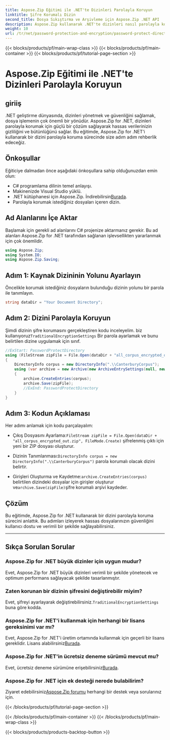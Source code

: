 ```yaml
---
title: Aspose.Zip Eğitimi ile .NET'te Dizinleri Parolayla Koruyun
linktitle: Şifre Korumalı Dizin
second_title: Dosya Sıkıştırma ve Arşivleme için Aspose.Zip .NET API
description: Aspose.Zip kullanarak .NET'te dizinleri nasıl parolayla koruyacağınızı öğrenin. Bu adım adım eğitimle dosyalarınızı zahmetsizce koruyun.
weight: 10
url: /tr/net/password-protection-and-encryption/password-protect-directory/
---
```


{{< blocks/products/pf/main-wrap-class >}}
{{< blocks/products/pf/main-container >}}
{{< blocks/products/pf/tutorial-page-section >}}

# Aspose.Zip Eğitimi ile .NET'te Dizinleri Parolayla Koruyun


## giriiş

.NET geliştirme dünyasında, dizinleri yönetmek ve güvenliğini sağlamak, dosya işlemenin çok önemli bir yönüdür. Aspose.Zip for .NET, dizinleri parolayla korumak için güçlü bir çözüm sağlayarak hassas verilerinizin gizliliğini ve bütünlüğünü sağlar. Bu eğitimde, Aspose.Zip for .NET'i kullanarak bir dizini parolayla koruma sürecinde size adım adım rehberlik edeceğiz.

## Önkoşullar

Eğiticiye dalmadan önce aşağıdaki önkoşullara sahip olduğunuzdan emin olun:

- C# programlama dilinin temel anlayışı.
- Makinenizde Visual Studio yüklü.
-  .NET kütüphanesi için Aspose.Zip. İndirebilirsin[Burada](https://releases.aspose.com/zip/net/).
- Parolayla korumak istediğiniz dosyaları içeren dizin.

## Ad Alanlarını İçe Aktar

Başlamak için gerekli ad alanlarını C# projenize aktarmanız gerekir. Bu ad alanları Aspose.Zip for .NET tarafından sağlanan işlevsellikten yararlanmak için çok önemlidir.

```csharp
using Aspose.Zip;
using System.IO;
using Aspose.Zip.Saving;
```

## Adım 1: Kaynak Dizininin Yolunu Ayarlayın

Öncelikle korumak istediğiniz dosyaların bulunduğu dizinin yolunu bir parola ile tanımlayın.

```csharp
string dataDir = "Your Document Directory";
```

## Adım 2: Dizini Parolayla Koruyun

 Şimdi dizinin şifre korumasını gerçekleştiren kodu inceleyelim. biz kullanıyoruz`TraditionalEncryptionSettings` Bir parola ayarlamak ve bunu belirtilen dizine uygulamak için sınıf.

```csharp
//ExStart: PasswordProtectDirectory
using (FileStream zipFile = File.Open(dataDir + "all_corpus_encrypted_out.zip", FileMode.Create))
{
    DirectoryInfo corpus = new DirectoryInfo(".\\CanterburyCorpus");
    using (var archive = new Archive(new ArchiveEntrySettings(null, new TraditionalEncryptionSettings("p@s$"))))
    {
        archive.CreateEntries(corpus);
        archive.Save(zipFile);
        //ExEnd: PasswordProtectDirectory
    }
}
```

## Adım 3: Kodun Açıklaması

Her adımı anlamak için kodu parçalayalım:

-  Çıkış Dosyasını Ayarlama:`FileStream zipFile = File.Open(dataDir + "all_corpus_encrypted_out.zip", FileMode.Create)` şifrelenmiş çıktı için yeni bir ZIP dosyası oluşturur.

-  Dizinin Tanımlanması:`DirectoryInfo corpus = new DirectoryInfo(".\\CanterburyCorpus")` parola korumalı olacak dizini belirtir.

-  Girişleri Oluşturma ve Kaydetme:`archive.CreateEntries(corpus)` belirtilen dizindeki dosyalar için girişler oluşturur ve`archive.Save(zipFile)`şifre korumalı arşivi kaydeder.

## Çözüm

Bu eğitimde, Aspose.Zip for .NET kullanarak bir dizini parolayla koruma sürecini anlattık. Bu adımları izleyerek hassas dosyalarınızın güvenliğini kullanıcı dostu ve verimli bir şekilde sağlayabilirsiniz.

---

## Sıkça Sorulan Sorular

### Aspose.Zip for .NET büyük dizinler için uygun mudur?
Evet, Aspose.Zip for .NET büyük dizinleri verimli bir şekilde yönetecek ve optimum performans sağlayacak şekilde tasarlanmıştır.

### Zaten korunan bir dizinin şifresini değiştirebilir miyim?
 Evet, şifreyi ayarlayarak değiştirebilirsiniz.`TraditionalEncryptionSettings` buna göre kodda.

### Aspose.Zip for .NET'i kullanmak için herhangi bir lisans gereksinimi var mı?
 Evet, Aspose.Zip for .NET'i üretim ortamında kullanmak için geçerli bir lisans gereklidir. Lisans alabilirsiniz[Burada](https://purchase.aspose.com/buy).

### Aspose.Zip for .NET'in ücretsiz deneme sürümü mevcut mu?
 Evet, ücretsiz deneme sürümüne erişebilirsiniz[Burada](https://releases.aspose.com/).

### Aspose.Zip for .NET için ek desteği nerede bulabilirim?
 Ziyaret edebilirsiniz[Aspose.Zip forumu](https://forum.aspose.com/c/zip/37) herhangi bir destek veya sorularınız için.


{{< /blocks/products/pf/tutorial-page-section >}}

{{< /blocks/products/pf/main-container >}}
{{< /blocks/products/pf/main-wrap-class >}}

{{< blocks/products/products-backtop-button >}}
